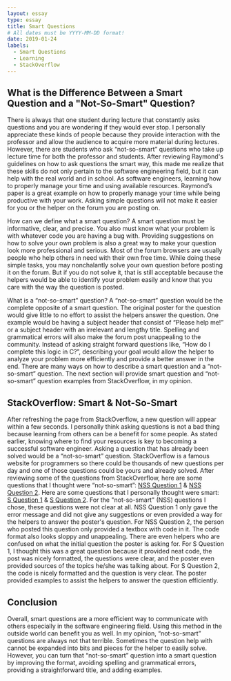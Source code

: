 ```yaml
---
layout: essay
type: essay
title: Smart Questions
# All dates must be YYYY-MM-DD format!
date: 2019-01-24
labels:
  - Smart Questions
  - Learning
  - StackOverflow
---
```


## What is the Difference Between a Smart Question and a "Not-So-Smart" Question?

There is always that one student during lecture that constantly asks questions and you are wondering if they would ever stop. I personally appreciate these kinds of people because they provide interaction with the professor and allow the audience to acquire more material during lectures. However, there are students who ask “not-so-smart” questions who take up lecture time for both the professor and students. After reviewing Raymond's guidelines on how to ask questions the smart way, this made me realize that these skills do not only pertain to the software engineering field, but it can help with the real world and in school. As software engineers, learning how to properly manage your time and using available resources. Raymond’s paper is a great example on how to properly manage your time while being productive with your work. Asking simple questions will not make it easier for you or the helper on the forum you are posting on. 

How can we define what a smart question? A smart question must be informative, clear, and precise. You also must know what your problem is with whatever code you are having a bug with. Providing suggestions on how to solve your own problem is also a great way to make your question look more professional and serious. Most of the forum browsers are usually people who help others in need with their own free time. While doing these simple tasks, you may nonchalantly solve your own question before posting it on the forum. But if you do not solve it, that is still acceptable because the helpers would be able to identify your problem easily and know that you care with the way the question is posted.

What is a “not-so-smart” question? A “not-so-smart” question would be the complete opposite of a smart question. The original poster for the question would give little to no effort to assist the helpers answer the question. One example would be having a subject header that consist of “Please help me!” or a subject header with an irrelevant and lengthy title. Spelling and grammatical errors will also make the forum post unappealing to the community. Instead of asking straight forward questions like, “How do I complete this logic in C?”, describing your goal would allow the helper to analyze your problem more efficiently and provide a better answer in the end. There are many ways on how to describe a smart question and a “not-so-smart” question. The next section will provide smart question and “not-so-smart” question examples from StackOverflow, in my opinion.

## StackOverflow: Smart & Not-So-Smart

After refreshing the page from StackOverflow, a new question will appear within a few seconds. I personally think asking questions is not a bad thing because learning from others can be a benefit for some people. As stated earlier, knowing where to find your resources is key to becoming a successful software engineer. Asking a question that has already been solved would be a “not-so-smart” question. StackOverflow is a famous website for programmers so there could be thousands of new questions per day and one of those questions could be yours and already solved. After reviewing some of the questions from StackOverflow, here are some questions that I thought were “not-so-smart”: [NSS Question 1](https://stackoverflow.com/questions/54360941/i-am-using-angular-7-primeng-7-getting-error-as-initializers-are-not-allowed) & [NSS Question 2](https://stackoverflow.com/questions/54360987/javascript-how-can-i-send-the-value-of-the-text-area-to-my-textbox). Here are some questions that I personally thought were smart: [S Question 1](https://stackoverflow.com/questions/54350114/c-zero-initialization-why-is-b-in-this-program-uninitialized-but-a-is-i) & [S Question 2](  https://stackoverflow.com/questions/54360855/calculate-mean-for-column-grouped-by-values-of-two-other-columns). For the "not-so-smart" (NSS) questions I chose, these questions were not clear at all. NSS Question 1 only gave the error message and did not give any suggestions or even provided a way for the helpers to answer the poster's question. For NSS Question 2, the person who posted this question only provided a textbox with code in it. The code format also looks sloppy and unappealing. There are even helpers who are confused on what the initial question the poster is asking for. For S Question 1, I thought this was a great question because it provided neat code, the post was nicely formatted, the questions were clear, and the poster even provided sources of the topics he/she was talking about. For S Question 2, the code is nicely formatted and the question is very clear. The poster provided examples to assist the helpers to answer the question efficiently.

## Conclusion

Overall, smart questions are a more efficient way to communicate with others especially in the software engineering field. Using this method in the outside world can benefit you as well. In my opinion, “not-so-smart” questions are always not that terrible. Sometimes the question help with cannot be expanded into bits and pieces for the helper to easily solve. However, you can turn that “not-so-smart” question into a smart question by improving the format, avoiding spelling and grammatical errors, providing a straightforward title, and adding examples.
